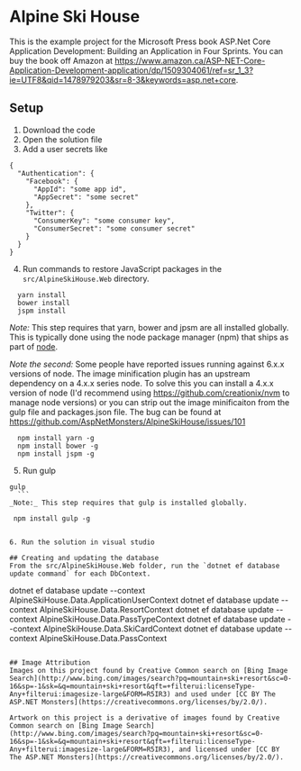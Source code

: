 # Alpine Ski House

This is the example project for the Microsoft Press book ASP.Net Core Application Development: Building an Application in Four Sprints. You can buy the book off Amazon at https://www.amazon.ca/ASP-NET-Core-Application-Development-application/dp/1509304061/ref=sr_1_3?ie=UTF8&qid=1478979203&sr=8-3&keywords=asp.net+core.

## Setup

1. Download the code
2. Open the solution file
3. Add a user secrets like

  ```
  {
    "Authentication": {
      "Facebook": {
        "AppId": "some app id",
        "AppSecret": "some secret"
      },
      "Twitter": {
        "ConsumerKey": "some consumer key",
        "ConsumerSecret": "some consumer secret"
      }
    }
  }
  ```
4. Run commands to restore JavaScript packages in the `src/AlpineSkiHouse.Web` directory. 
  ```
    yarn install
    bower install
    jspm install
  ```
  _Note:_ This step requires that yarn, bower and jpsm are all installed globally. This is typically done using the node package manager (npm) that ships as part of [node](https://nodejs.org/en/).
  
  _Note the second:_ Some people have reported issues running against 6.x.x versions of node. The image minification plugin has an upstream dependency on a 4.x.x series node. To solve this you can install a 4.x.x version of node (I'd recommend using https://github.com/creationix/nvm to manage node versions) or you can strip out the image minificaiton from the gulp file and packages.json file. The bug can be found at https://github.com/AspNetMonsters/AlpineSkiHouse/issues/101

  ```
    npm install yarn -g
    npm install bower -g
    npm install jspm -g
  ```

5. Run gulp
  ```
  gulp
    ```
  _Note:_ This step requires that gulp is installed globally. 

  ```
     npm install gulp -g
  ```

6. Run the solution in visual studio

## Creating and updating the database
From the src/AlpineSkiHouse.Web folder, run the `dotnet ef database update command` for each DbContext.

```
dotnet ef database update --context AlpineSkiHouse.Data.ApplicationUserContext
dotnet ef database update --context AlpineSkiHouse.Data.ResortContext
dotnet ef database update --context AlpineSkiHouse.Data.PassTypeContext
dotnet ef database update --context AlpineSkiHouse.Data.SkiCardContext
dotnet ef database update --context AlpineSkiHouse.Data.PassContext
```

## Image Attribution
Images on this project found by Creative Common search on [Bing Image Search](http://www.bing.com/images/search?pq=mountain+ski+resort&sc=0-16&sp=-1&sk=&q=mountain+ski+resort&qft=+filterui:licenseType-Any+filterui:imagesize-large&FORM=R5IR3) and used under [CC BY The ASP.NET Monsters](https://creativecommons.org/licenses/by/2.0/).

Artwork on this project is a derivative of images found by Creative Common search on [Bing Image Search](http://www.bing.com/images/search?pq=mountain+ski+resort&sc=0-16&sp=-1&sk=&q=mountain+ski+resort&qft=+filterui:licenseType-Any+filterui:imagesize-large&FORM=R5IR3), and licensed under [CC BY The ASP.NET Monsters](https://creativecommons.org/licenses/by/2.0/).



